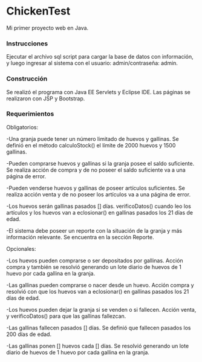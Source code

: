 # ChickenTest
Mi primer proyecto web en Java.

### Instrucciones
Ejecutar el archivo sql script para cargar la base de datos con información, y luego ingresar al sistema con el usuario: admin/contraseña: admin.

### Construcción
Se realizó el programa con Java EE Servlets y Eclipse IDE. Las páginas se realizaron con JSP y Bootstrap.

### Requerimientos
Obligatorios:

-Una granja puede tener un número limitado de huevos y gallinas. Se definió en el método calculoStock() el límite de 2000 huevos y 1500 gallinas.

-Pueden comprarse huevos y gallinas si la granja posee el saldo suficiente. Se realiza acción de compra y de no poseer el saldo suficiente va a una página de error.

-Pueden venderse huevos y gallinas de poseer artículos suficientes. Se realiza acción venta y de no poseer los artículos va a una página de error.

-Los huevos serán gallinas pasados [] días. verificoDatos() cuando leo los artículos y los huevos van a eclosionar() en gallinas pasados los 21 días de edad.

-El sistema debe poseer un reporte con la situación de la granja y más información relevante.  Se encuentra en la sección Reporte.


Opcionales:

-Los huevos pueden comprarse o ser depositados por gallinas. Acción compra y también se resolvió generando un lote diario de huevos de 1 huevo por cada gallina en la granja.

-Las gallinas pueden comprarse o nacer desde un huevo. Acción compra y resolvió con que los huevos van a eclosionar() en gallinas pasados los 21 días de edad.

-Los huevos pueden dejar la granja si se venden o si fallecen. Acción venta, y verificoDatos() para que las gallinas fallezcan.

-Las gallinas fallecen pasados [] días. Se definió que fallecen pasados los 200 días de edad.

-Las gallinas ponen [] huevos cada [] días. Se resolvió generando un lote diario de huevos de 1 huevo por cada gallina en la granja.
